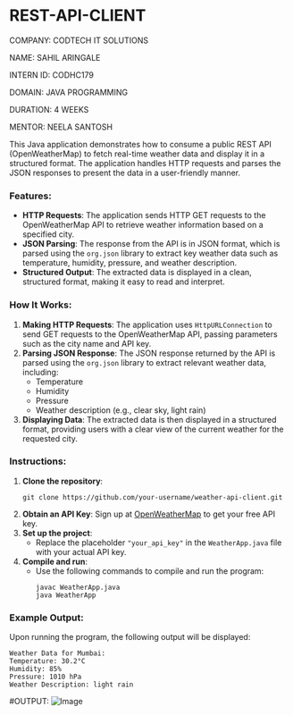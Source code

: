 # REST-API-CLIENT

COMPANY: CODTECH IT SOLUTIONS

NAME: SAHIL ARINGALE

INTERN ID: CODHC179

DOMAIN: JAVA PROGRAMMING

DURATION: 4 WEEKS

MENTOR: NEELA SANTOSH


This Java application demonstrates how to consume a public REST API (OpenWeatherMap) to fetch real-time weather data and display it in a structured format. The application handles HTTP requests and parses the JSON responses to present the data in a user-friendly manner.

### Features:
- **HTTP Requests**: The application sends HTTP GET requests to the OpenWeatherMap API to retrieve weather information based on a specified city.
- **JSON Parsing**: The response from the API is in JSON format, which is parsed using the `org.json` library to extract key weather data such as temperature, humidity, pressure, and weather description.
- **Structured Output**: The extracted data is displayed in a clean, structured format, making it easy to read and interpret.

### How It Works:
1. **Making HTTP Requests**: The application uses `HttpURLConnection` to send GET requests to the OpenWeatherMap API, passing parameters such as the city name and API key.
2. **Parsing JSON Response**: The JSON response returned by the API is parsed using the `org.json` library to extract relevant weather data, including:
   - Temperature
   - Humidity
   - Pressure
   - Weather description (e.g., clear sky, light rain)
3. **Displaying Data**: The extracted data is then displayed in a structured format, providing users with a clear view of the current weather for the requested city.

### Instructions:
1. **Clone the repository**:
   ```
   git clone https://github.com/your-username/weather-api-client.git
   ```
2. **Obtain an API Key**: Sign up at [OpenWeatherMap](https://openweathermap.org/api) to get your free API key.
3. **Set up the project**:
   - Replace the placeholder `"your_api_key"` in the `WeatherApp.java` file with your actual API key.
4. **Compile and run**:
   - Use the following commands to compile and run the program:
     ```
     javac WeatherApp.java
     java WeatherApp
     ```

### Example Output:
Upon running the program, the following output will be displayed:
```
Weather Data for Mumbai:
Temperature: 30.2°C
Humidity: 85%
Pressure: 1010 hPa
Weather Description: light rain
```

#OUTPUT: ![Image](https://github.com/user-attachments/assets/3d6fc4a6-1850-4c8f-8390-34bdd78708d3)
